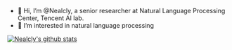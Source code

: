 - 👋 Hi, I’m @Nealcly, a senior researcher at Natural Language Processing Center, Tencent AI lab.
- 👀 I’m interested in natural language processing
<!--- - 🌱 I’m currently learning ... 
- 💞️ I’m looking to collaborate on ...
- 📫 How to reach me ... --->

[![Nealcly's github stats](https://github-readme-stats.vercel.app/api?username=Nealcly&show_icons=true)](https://github-readme-stats.vercel.app/api?username=Nealcly&show_icons=true)

<!---
Nealcly/Nealcly is a ✨ special ✨ repository because its `README.md` (this file) appears on your GitHub profile.
You can click the Preview link to take a look at your changes.
--->
